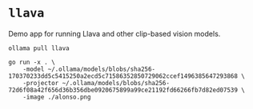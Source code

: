 # `llava`

Demo app for running Llava and other clip-based vision models.

```
ollama pull llava
```

```
go run -x . \
    -model ~/.ollama/models/blobs/sha256-170370233dd5c5415250a2ecd5c71586352850729062ccef1496385647293868 \
    -projector ~/.ollama/models/blobs/sha256-72d6f08a42f656d36b356dbe0920675899a99ce21192fd66266fb7d82ed07539 \
    -image ./alonso.png
```
